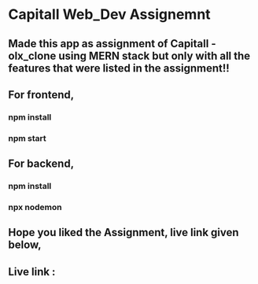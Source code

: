 # Capitall Web_Dev Assignemnt

## Made this app as assignment of Capitall - olx_clone using MERN stack but only with all the features that were listed in the assignment!!

## For frontend,
### npm install
### npm start

## For backend,
### npm install
### npx nodemon

## Hope you liked the Assignment, live link given below,

## Live link : 
